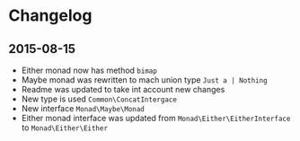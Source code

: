 # Changelog
## 2015-08-15
 * Either monad now has method `bimap`
 * Maybe monad was rewritten to mach union type `Just a | Nothing`
 * Readme was updated to take int account new changes
 * New type is used `Common\ConcatIntergace`
 * New interface `Monad\Maybe\Monad`
 * Either monad interface was updated from `Monad\Either\EitherInterface` to `Monad\Either\Either`
